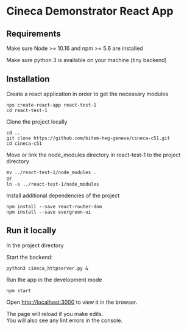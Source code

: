 # Cineca Demonstrator React App

## Requirements

Make sure Node >= 10.16 and npm >= 5.6 are installed

Make sure python 3 is available on your machine (tiny backend)

## Installation

Create a react application in order to get the necessary modules

`npx create-react-app react-test-1` \
`cd react-test-1`

Clone the project locally

`cd ..`  \
`git clone https://github.com/bitem-heg-geneve/cineca-c51.git` \
`cd cineca-c51`

Move or link the node_modules directory in react-test-1 to the project directory

`mv ../react-test-1/node_modules .` \
or \
`ln -s ../react-test-1/node_modules`

Install additional dependencies of the project

`npm install --save react-router-dom` \
`npm install --save evergreen-ui`

## Run it locally

In the project directory

Start the backend:

`python3 cineca_httpserver.py &`

Run the app in the development mode

`npm start`

Open [http://localhost:3000](http://localhost:3000) to view it in the browser.

The page will reload if you make edits.\
You will also see any lint errors in the console.

